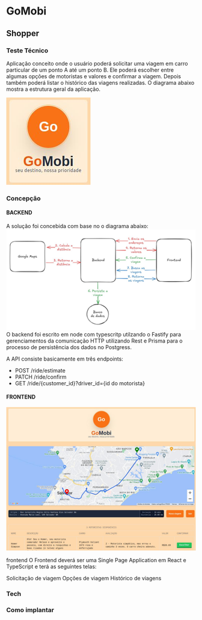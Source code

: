 # GoMobi
## Shopper
### Teste Técnico

Aplicação conceito onde o usuário poderá solicitar uma viagem em carro particular de um ponto A até um ponto B. Ele poderá escolher entre algumas opções de motoristas e valores e
confirmar a viagem. Depois também poderá listar o histórico das viagens realizadas. O diagrama abaixo mostra a estrutura geral da aplicação.

![Logo](https://github.com/esbnet/shopper-GoMobi/blob/main/doc/2024-11-27_21-30.jpeg?raw=true)


### Concepção

#### BACKEND

A solução foi concebida com base no o diagrama abaixo:
![Diagrama](https://github.com/esbnet/shopper-GoMobi/blob/main/doc/2024-11-27_21-29.jpeg?raw=true)
O backend foi escrito em node com typescritp utilzando o Fastify para gerenciamentos da comunicação HTTP utilizando Rest e Prisma para o processo de persistência dos dados no Postgress.

A API consiste basicamente em três endpoints:

- POST /ride/estimate
- PATCH /ride/confirm
- GET /ride/{customer_id}?driver_id={id do motorista}

#### FRONTEND





![Confirmar](https://github.com/esbnet/shopper-GoMobi/blob/main/doc/2024-11-27_21-29_1.jpeg?raw=true)




frontend
O Frontend deverá ser uma Single Page Application em React e TypeScript e terá as seguintes telas:

Solicitação de viagem
Opções de viagem
Histórico de viagens



### Tech


### Como implantar



